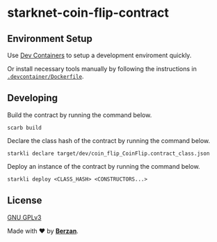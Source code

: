 # starknet-coin-flip-contract

## Environment Setup

Use [Dev Containers](https://code.visualstudio.com/docs/devcontainers/create-dev-container) to setup a development enviroment quickly.

Or install necessary tools manually by following the instructions in [`.devcontainer/Dockerfile`](/.devcontainer/Dockerfile).

## Developing

Build the contract by running the command below.

```shell
scarb build
```

Declare the class hash of the contract by running the command below.

```shell
starkli declare target/dev/coin_flip_CoinFlip.contract_class.json
```

Deploy an instance of the contract by running the command below.

```shell
starkli deploy <CLASS_HASH> <CONSTRUCTORS...>
```

## License

[GNU GPLv3](https://choosealicense.com/licenses/gpl-3.0/)

Made with ❤️ by [**Berzan**](https://berzan.org).
